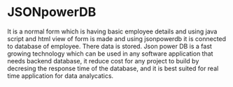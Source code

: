 # JSONpowerDB
It is a normal form which is having basic employee details and using java script and html view of form is made and using jsonpowerdb it is connected to database of employee. There data is stored.
Json power DB is a fast growing technology which can be used in any software application that needs backend database, it reduce cost for any project to build by decresing the response time of the database, and it is best suited for real time application for data analycatics.
